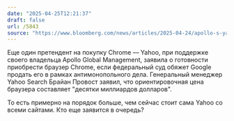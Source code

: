 ```yaml
---
date: "2025-04-25T12:21:37"
draft: false
url: /5843
source: "https://www.bloomberg.com/news/articles/2025-04-24/apollo-s-yahoo-ready-to-buy-if-google-must-sell-chrome-browser"
---
```


Еще один претендент на покупку Chrome — Yahoo, при поддержке своего владельца Apollo Global Management, заявила о готовности приобрести браузер Chrome, если федеральный суд обяжет Google продать его в рамках антимонопольного дела. Генеральный менеджер Yahoo Search Брайан Провост заявил, что ориентировочная цена браузера составляет "десятки миллиардов долларов".

То есть примерно на порядок больше, чем сейчас стоит сама Yahoo со всеми сайтами. Кто еще заявится в очередь?